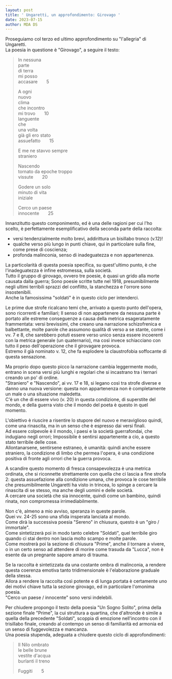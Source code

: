 ```yaml
---
layout: post
title: ' Ungaretti, un approfondimento: Girovago '
date: 2023-07-15
author: MDA DS
---
```

Proseguiamo col terzo ed ultimo approfondimento su "l'allegria" di Ungaretti.      
La poesia in questione è "Girovago", a seguire il testo:

>In nessuna      
>parte       
>di terra      
>mi posso      
>accasare &nbsp;&nbsp;&nbsp;&nbsp;&nbsp; 5      
>      
>A ogni     
>nuovo     
>clima     
>che incontro      
>mi trovo &nbsp;&nbsp;&nbsp;&nbsp;&nbsp; 10     
>languente      
>che     
>una volta     
>già gli ero stato     
>assuefatto &nbsp;&nbsp;&nbsp;&nbsp;&nbsp; 15      
>     
>E me ne stavvo sempre     
>straniero     
>     
>Nascendo     
>tornato da epoche troppo     
>vissute &nbsp;&nbsp;&nbsp;&nbsp;&nbsp; 20     
>     
>Godere un solo     
>minuto di vita     
>iniziale    
>     
>Cerco un paese     
>innocente &nbsp;&nbsp;&nbsp;&nbsp;&nbsp; 25     

Innanzitutto questo componimento, ed è una delle ragioni per cui l'ho scelto, è perfettamente esemplificativo della seconda parte della raccolta:     
- versi tendenzialmente molto brevi, addirittura un bisillabo tronco (v.12)!     
- qualche verso più lungo in punti chiave, qui in particolare sulla fine, come prese di coscienza;     
- profonda malinconia, senso di inadeguatezza e non appartenenza.     

La particolarità di questa poesia specifica, su quest'ultimo punto, è che l'inadeguatezza è infine estromessa, sulla società.      
Tutto il gruppo di girovago, ovvero tre poesie, è quasi un grido alla morte causata dalla guerra; Sono poesie scritte tutte nel 1918, presumibilmente negli ultimi terribili sprazzi del conflitto, la stanchezza e l'orrore sono insostenibili.       
Anche la famosissima "soldati" è in questo ciclo per intenderci.       

Le prime due strofe ricalcano temi che, arrivato a questo punto dell'opera, sono ricorrenti e familiari; Il senso di non appartenere da nessuna parte è portato alle estreme conseguenze a causa della metrica esageratamente frammentata: versi brevissimi, che creano una narrazione schizofrenica e balbettante, molte parole che assumono qualità di verso a se stante, come i vv. 7 e 8, che sarebbero potuti essere verso unico senza essere incoerenti con la metrica generale (un quaternario), ma così invece schiacciano con tutto il peso dell'operazione che il girovagare provoca.      
Estremo il già nominato v. 12, che fa esplodere la claustrofobia soffocante di questa sensazione.      

Ma proprio dopo questo picco la narrazione cambia leggermente modo, entrano in scena versi più lunghi e regolari che si incastrano tra i ternari creando un po' di ordine.      
"Straniero" e "Nascendo", ai vv. 17 e 18, si legano così tra strofe diverse e danno una nuova versione: questa non appartenenza non è completamente un male o una situazione maledetta.      
C'è un che di essere vivo (v. 20) in questa condizione, di superstite del mondo, e della guerra visto che il mondo del poeta è questo in quel momento.      

L'obiettivo è riuscire a risentire lo stupore del nuovo e meraviglioso quindi, come una rinascita, ma in un senso che è espresso dai versi finali.      
Ad essere colpevole è il mondo, i paesi e la società guerrafondai, che indugiano negli orrori; Impossibile è sentirsi appartenente a cio, a questo stato terribile delle cose.      
Allontanarsene, sentirsene estraneo, è umanità: quindi anche essere straniero, la condizione di limbo che permea l'opera, è una condizione positiva di fronte agli orrori che la guerra provoca.       

A scandire questo momento di fresca consapevolezza è una metrica ordinata, che si riconnette strettamente con quella che ci lascia a fine strofa 2: questa assuefazione alla condizione umana, che provoca le cose terribile che presumibilmente Ungaretti ha visto in trincea, lo spinge a cercare la rinascita di se stesso, ma anche degli uomini e delle società.      
A cercare una società che sia innocente, quindi come un bambino, quindi rinata, non compromessa irrimediabilmente.      

Non c'è, almeno a mio avviso, speranza in queste parole.      
Quei vv. 24-25 sono una sfida insperata lanciata al mondo.      
Come dirà la successiva poesia "Sereno" in chiusura, questo è un "giro / immortale".     
Come sintetizzerà poi in modo tanto celebre "Soldati", quel terribile giro quando ci stai dentro non lascia molto scampo e molte parole.       
Come mostrerà poi la sezione di chiusura "Prime", anche il tornare a vivere, o in un certo senso ad attendere di morire come trasuda da "Lucca", non è esente da un pregnante sapore amaro di trauma.      

Se la raccolta è sintetizzata da una costante ombra di malinconia, a rendere questa coerenza emotiva tanto tridimensionale è l'elaborazione graduale della stessa.      
Allora a rendere la raccolta così potente e di lunga portata è certamente uno dei motivi chiave tutta la sezione girovago, ed in particolare l'omonima poesia.      
"Cerco un paese / innocente" sono versi indelebili.     

Per chiudere propongo il testo della poesia "Un Sogno Solito", prima della sezione finale "Prime", la cui struttura a quartina, che d'altronde è simile a quella della precedente "Soldati", scoppia di emozione nell'incontro con il trisillabo finale, creando al contempo un senso di familiarità ed armonia ed un senso di fuggevolezza e mancanza.      
Una poesia stupenda, adeguata a chiudere questo ciclo di approfondimenti:

>Il Nilo ombrato     
>le belle brune      
>vestite d'acqua      
>burlanti il treno     
>      
>Fuggiti &nbsp;&nbsp;&nbsp;&nbsp;&nbsp; 5      